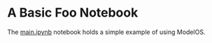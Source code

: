# A Basic Foo Notebook

The [main.ipynb](./main.ipynb) notebook holds a simple example of using ModelOS.